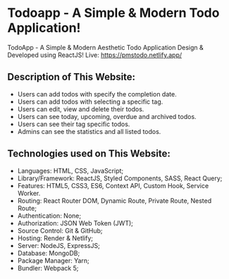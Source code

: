 # Todoapp - A Simple & Modern Todo Application!

TodoApp - A Simple & Modern Aesthetic Todo Application Design & Developed using ReactJS! Live: https://pmstodo.netlify.app/

## Description of This Website:

-  Users can add todos with specify the completion date.
-  Users can add todos with selecting a specific tag.
-  Users can edit, view and delete their todos.
-  Users can see today, upcoming, overdue and archived todos.
-  Users can see their tag specific todos.
-  Admins can see the statistics and all listed todos.

## Technologies used on This Website:

-  Languages: HTML, CSS, JavaScript;
-  Library/Framework: ReactJS, Styled Components, SASS, React Query;
-  Features: HTML5, CSS3, ES6, Context API, Custom Hook, Service Worker.
-  Routing: React Router DOM, Dynamic Route, Private Route, Nested Route;
-  Authentication: None;
-  Authorization: JSON Web Token (JWT);
-  Source Control: Git & GitHub;
-  Hosting: Render & Netlify;
-  Server: NodeJS, ExpressJS;
-  Database: MongoDB;
-  Package Manager: Yarn;
-  Bundler: Webpack 5;
